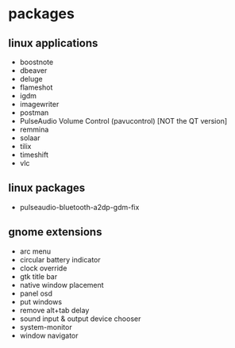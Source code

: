 # packages

## linux applications
- boostnote
- dbeaver
- deluge
- flameshot
- igdm
- imagewriter
- postman
- PulseAudio Volume Control (pavucontrol) [NOT the QT version]
- remmina
- solaar
- tilix
- timeshift
- vlc

## linux packages
- pulseaudio-bluetooth-a2dp-gdm-fix

## gnome extensions
- arc menu
- circular battery indicator
- clock override
- gtk title bar
- native window placement
- panel osd
- put windows
- remove alt+tab delay
- sound input & output device chooser
- system-monitor
- window navigator

